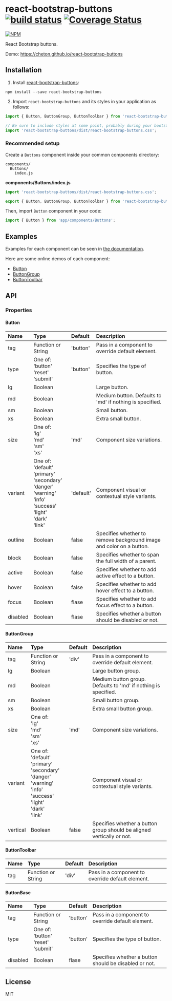 # react-bootstrap-buttons [![build status](https://travis-ci.org/cheton/react-bootstrap-buttons.svg?branch=master)](https://travis-ci.org/cheton/react-bootstrap-buttons) [![Coverage Status](https://coveralls.io/repos/github/cheton/react-bootstrap-buttons/badge.svg?branch=master)](https://coveralls.io/github/cheton/react-bootstrap-buttons?branch=master)

[![NPM](https://nodei.co/npm/react-bootstrap-buttons.png?downloads=true&stars=true)](https://nodei.co/npm/react-bootstrap-buttons/)

React Bootstrap buttons.

Demo: https://cheton.github.io/react-bootstrap-buttons

## Installation

1. Install [react-bootstrap-buttons](https://github.com/cheton/react-bootstrap-buttons):

  ```
  npm install --save react-bootstrap-buttons
  ```

2. Import `react-bootstrap-buttons` and its styles in your application as follows:

  ```js
  import { Button, ButtonGroup, ButtonToolbar } from 'react-bootstrap-buttons';

  // Be sure to include styles at some point, probably during your bootstraping
  import 'react-bootstrap-buttons/dist/react-bootstrap-buttons.css';
  ```

### Recommended setup

Create a `Buttons` component inside your common components directory:
```
components/
  Buttons/
    index.js
```

**components/Buttons/index.js**
```js
import 'react-bootstrap-buttons/dist/react-bootstrap-buttons.css';

export { Button, ButtonGroup, ButtonToolbar } from 'react-bootstrap-buttons';
```

Then, import `Button` component in your code:
```js
import { Button } from 'app/components/Buttons';
```

## Examples

Examples for each component can be seen in [the documentation](examples).

Here are some online demos of each component:
* [Button](https://cheton.github.io/react-bootstrap-buttons/#button)
* [ButtonGroup](https://cheton.github.io/react-bootstrap-buttons/#buttongroup)
* [ButtonToolbar](https://cheton.github.io/react-bootstrap-buttons/#buttontoolbar)

## API

### Properties

#### Button

Name | Type | Default | Description 
:--- | :--- | :------ | :----------
tag | Function or String | 'button' | Pass in a component to override default element.
type | One of:<br/>'button'<br/>'reset'<br/>'submit' | 'button' | Specifies the type of button.
lg | Boolean | | Large button.
md | Boolean | | Medium button. Defaults to 'md' if nothing is specified.
sm | Boolean | | Small button.
xs | Boolean | | Extra small button.
size | One of:<br/>'lg'<br/>'md'<br/>'sm'<br/>'xs'<br/> | 'md' | Component size variations.
variant | One of:<br/>'default'<br/>'primary'<br/>'secondary'<br/>'danger'<br/>'warning'<br/>'info'<br/>'success'<br/>'light'<br/>'dark'<br/>'link'<br/> | 'default' | Component visual or contextual style variants.
outline | Boolean | false | Specifies whether to remove background image and color on a button.
block | Boolean | false | Specifies whether to span the full width of a parent.
active | Boolean | false | Specifies whether to add active effect to a button.
hover | Boolean | false | Specifies whether to add hover effect to a button.
focus | Boolean | flase | Specifies whether to add focus effect to a button.
disabled | Boolean | flase | Specifies whether a button should be disabled or not.

#### ButtonGroup

Name | Type | Default | Description 
:--- | :--- | :------ | :----------
tag | Function or String | 'div' | Pass in a component to override default element.
lg | Boolean | | Large button group.
md | Boolean | | Medium button group. Defaults to 'md' if nothing is specified.
sm | Boolean | | Small button group.
xs | Boolean | | Extra small button group.
size | One of:<br/>'lg'<br/>'md'<br/>'sm'<br/>'xs'<br/> | 'md' | Component size variations.
variant | One of:<br/>'default'<br/>'primary'<br/>'secondary'<br/>'danger'<br/>'warning'<br/>'info'<br/>'success'<br/>'light'<br/>'dark'<br/>'link'<br/> | | Component visual or contextual style variants.
vertical | Boolean | false | Specifies whether a button group should be aligned vertically or not.

#### ButtonToolbar

Name | Type | Default | Description
:--- | :--- | :------ | :----------
tag | Function or String | 'div' | Pass in a component to override default element.

#### ButtonBase

Name | Type | Default | Description 
:--- | :--- | :------ | :----------
tag | Function or String | 'button' | Pass in a component to override default element.
type | One of:<br/>'button'<br/>'reset'<br/>'submit' | 'button' | Specifies the type of button.
disabled | Boolean | flase | Specifies whether a button should be disabled or not.

## License

MIT

